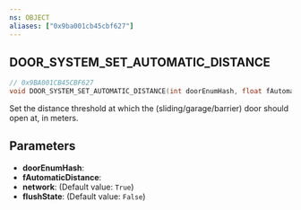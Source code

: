 ```yaml
---
ns: OBJECT
aliases: ["0x9ba001cb45cbf627"]
---
```

## DOOR_SYSTEM_SET_AUTOMATIC_DISTANCE

```c
// 0x9BA001CB45CBF627
void DOOR_SYSTEM_SET_AUTOMATIC_DISTANCE(int doorEnumHash, float fAutomaticDistance, bool network, bool flushState);
```

Set the distance threshold at which the (sliding/garage/barrier) door should open at, in meters.


## Parameters
* **doorEnumHash**: 
* **fAutomaticDistance**: 
* **network**: (Default value: `True`)
* **flushState**: (Default value: `False`)
